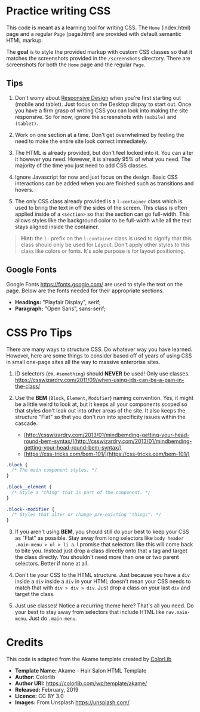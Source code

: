 # Practice writing CSS

This code is meant as a learning tool for writing CSS. The `Home` (index.html) page and a regular `Page` (page.html) are provided with default semantic HTML markup.

The __goal__ is to style the provided markup with custom CSS classes so that it matches the screenshots provided in the `/screenshots` directory. There are screenshots for both the `Home` page and the regular `Page`.

## Tips

1. Don't worry about [Responsive Design](https://developers.google.com/web/fundamentals/design-and-ux/responsive/) when you're first starting out (mobile and tablet). Just focus on the Desktop dispay to start out. Once you have a firm grasp of writing CSS you can look into making the site responsive. So for now, ignore the screenshots with `(mobile)` and `(tablet)`.

2. Work on one section at a time. Don't get overwhelmed by feeling the need to make the entire site look correct immediately.

3. The HTML is already provided, but don't feel locked into it. You can alter it however you need. However, it is already 95% of what you need. The majority of the time you just need to add CSS classes.

4. Ignore Javascript for now and just focus on the design. Basic CSS interactions can be added when you are finished such as transitions and hovers.

5. The only CSS class already provided is a `l-container` class which is used to bring the text in off the sides of the screen. This class is often applied inside of a `<section>` so that the section can go full-width. This allows styles like the background color to be full-width while all the text stays aligned inside the container.

> __Hint:__ the `l-` prefix on the `l-container` class is used to signify that this class should only be used for Layout. Don't apply other styles to this class like colors or fonts. It's sole purpose is for layout positioning.


## Google Fonts

Google Fonts https://fonts.google.com/ are used to style the text on the page. Below are the fonts needed for their appropriate sections.

* __Headings:__ "Playfair Display", serif;
* __Paragraph:__ "Open Sans", sans-serif;

# CSS Pro Tips
There are many ways to structure CSS. Do whatever way you have learned. However, here are some things to consider based off of years of using CSS in small one-page sites all the way to massive enterprise sites.

1. ID selectors (ex. `#something`) should __NEVER__ be used! Only use classes. https://csswizardry.com/2011/09/when-using-ids-can-be-a-pain-in-the-class/

2. Use the __BEM__ (`Block`, `Element`, `Modifier`) naming convention. Yes, it might be a little weird to look at, but it keeps all your components scoped so that styles don't leak out into other areas of the site. It also keeps the structure "Flat" so that you don't run into specificity issues within the cascade.
    * [http://csswizardry.com/2013/01/mindbemding-getting-your-head-round-bem-syntax/](http://csswizardry.com/2013/01/mindbemding-getting-your-head-round-bem-syntax/)
    * [https://css-tricks.com/bem-101/](https://css-tricks.com/bem-101/)

```css
.block {
  /* The main component styles. */
}
 
.block__element {
  /* Style a "thing" that is part of the component. */
}
  
.block--modifier {
  /* Styles that alter or change pre-existing "things". */
}
```

3. If you aren't using __BEM__, you should still do your best to keep your CSS as "Flat" as possible. Stay away from long selectors like `body header .main-menu > ul > li a`. I promise that selectors like this will come back to bite you. Instead just drop a class directly onto that `a` tag and target the class directly. You shouldn't need more than one or two parent selectors. Better if none at all.

4. Don't tie your CSS to the HTML structure. Just because you have a `div` inside a `div` inside a `div` in your HTML doesn't mean your CSS needs to match that with `div > div > div`. Just drop a class on your last `div` and target the class.

5. Just use classes! Notice a recurring theme here? That's all you need. Do your best to stay away from selectors that include HTML like `nav.main-menu`. Just do `.main-menu`.



# Credits

This code is adapted from the Akame template created by [ColorLib](https://colorlib.com)

* __Template Name:__ Akame - Hair Salon HTML Template
* __Author:__ Colorlib
* __Author URI:__ https://colorlib.com/wp/template/akame/
* __Released:__ February, 2019
* __Licence:__ CC BY 3.0
* __Images:__ From Unsplash https://unsplash.com/

